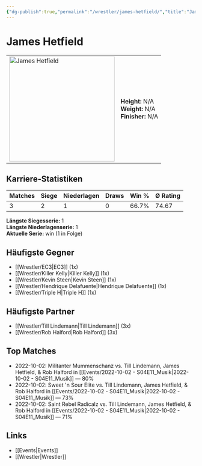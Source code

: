 ```yaml
---
{"dg-publish":true,"permalink":"/wrestler/james-hetfield/","title":"James Hetfield","tags":["wrestler"],"noteIcon":""}
---
```



# James Hetfield

<table>
        <tr>
        <td><img src="https://github.com/CptSpaulding1980/choke-slam-wrestling/releases/download/images/James_Hetfield.png" width="280" alt="James Hetfield"></td>
        <td>
        <b>Height:</b> N/A<br>
        <b>Weight:</b> N/A<br>
        <b>Finisher:</b> N/A<br>
        </td>
        </tr>
        </table>
        
## Karriere-Statistiken

| Matches | Siege | Niederlagen | Draws | Win % | Ø Rating |
|---------|-------|-------------|-------|-------|-----------|
| 3 | 2 | 1 | 0 | 66.7% | 74.67 |

**Längste Siegesserie:** 1<br>**Längste Niederlagenserie:** 1<br>**Aktuelle Serie:** win (1 in Folge)


## Häufigste Gegner
- [[Wrestler/EC3\|EC3]] (1x)
- [[Wrestler/Killer Kelly\|Killer Kelly]] (1x)
- [[Wrestler/Kevin Steen\|Kevin Steen]] (1x)
- [[Wrestler/Hendrique Delafuente\|Hendrique Delafuente]] (1x)
- [[Wrestler/Triple H\|Triple H]] (1x)

## Häufigste Partner
- [[Wrestler/Till Lindemann\|Till Lindemann]] (3x)
- [[Wrestler/Rob Halford\|Rob Halford]] (3x)

## Top Matches
- 2022-10-02: Militanter Mummenschanz vs. Till Lindemann, James Hetfield, & Rob Halford in [[Events/2022-10-02 - S04E11_Musik\|2022-10-02 - S04E11_Musik]] — 80%
- 2022-10-02: Sweet 'n Sour Elite vs. Till Lindemann, James Hetfield, & Rob Halford in [[Events/2022-10-02 - S04E11_Musik\|2022-10-02 - S04E11_Musik]] — 73%
- 2022-10-02: Saint Rebel Radicalz vs. Till Lindemann, James Hetfield, & Rob Halford in [[Events/2022-10-02 - S04E11_Musik\|2022-10-02 - S04E11_Musik]] — 71%

## Links
- [[Events\|Events]]
- [[Wrestler\|Wrestler]]
